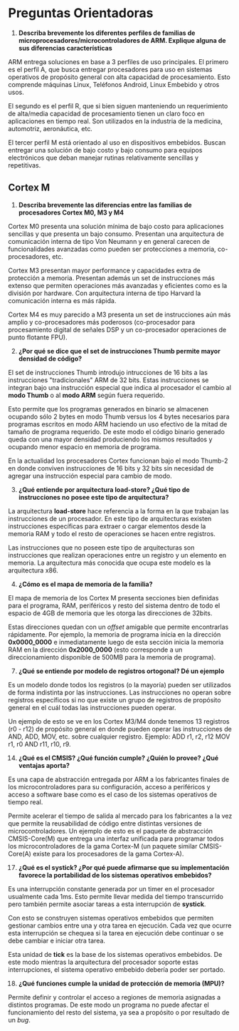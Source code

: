 # Preguntas Orientadoras

1. **Describa brevemente los diferentes perfiles de familias de
   microprocesadores/microcontroladores de ARM. Explique alguna de sus diferencias
   características**

ARM entrega soluciones en base a 3 perfiles de uso principales. El primero es el perfil A, que busca entregar procesadores para uso en sistemas operativos de propósito general con alta capacidad de procesamiento. Esto comprende máquinas Linux, Teléfonos Android, Linux Embebido y otros usos.

El segundo es el perfil R, que si bien siguen manteniendo un requerimiento de alta/media capacidad de procesamiento tienen un claro foco en aplicaciones en tiempo real. Son utilizados en la industria de la medicina, automotriz, aeronáutica, etc.

El tercer perfil M está orientado al uso en dispositivos embebidos. Buscan entregar una solución de bajo costo y bajo consumo para equipos electrónicos que deban manejar rutinas relativamente sencillas y repetitivas.

## Cortex M

1. **Describa brevemente las diferencias entre las familias de procesadores Cortex M0, M3 y M4**

Cortex M0 presenta una solución mínima de bajo costo para aplicaciones sencillas
y que presenta un bajo consumo. Presentan una arquitectura de comunicación interna 
de tipo Von Neumann y en general carecen de funcionalidades avanzadas como pueden
ser protecciones a memoria, co-procesadores, etc.

Cortex M3 presentan mayor performance y capacidades extra de protección a 
memoria. Presentan además un set de instrucciones más extenso que permiten 
operaciones más avanzadas y eficientes como es la división por hardware. Con 
arquitectura interna de tipo Harvard la comunicación interna es más rápida.

Cortex M4 es muy parecido a M3 presenta un set de instrucciones aún más amplio
y co-procesadores más poderosos (co-procesador para procesamiento digital de 
señales DSP y un co-procesador operaciones de punto flotante FPU).

2. **¿Por qué se dice que el set de instrucciones Thumb permite mayor densidad de código?**

El set de instrucciones Thumb introdujo intrucciones de 16 bits a las instrucciones "tradicionales" ARM de 32 bits.
Estas instrucciones se integran bajo una instrucción especial que indica al procesador el cambio al **modo Thumb** o
al **modo ARM** según fuera requerido.

Esto permite que los programas generados en binario se almacenen ocupando sólo 2 bytes en modo Thumb versus los 4 bytes
necesarios para programas escritos en modo ARM haciendo un uso efectivo de la mitad de tamaño de programa requerido. De
este modo el código binario generado queda con una mayor densidad produciendo los mismos resultados y ocupando menor
espacio en memoria de programa.

En la actualidad los procesadores Cortex funcionan bajo el modo Thumb-2 en donde conviven instrucciones de 16 bits y 
32 bits sin necesidad de agregar una instrucción especial para cambio de modo.

3. **¿Qué entiende por arquitectura load-store? ¿Qué tipo de instrucciones no posee este tipo de arquitectura?**

La arquitectura **load-store** hace referencia a la forma en la que trabajan las instrucciones de un procesador. 
En este tipo de arquitecturas existen instrucciones específicas para extraer o cargar elementos desde la memoria RAM y
todo el resto de operaciones se hacen entre registros.

Las instrucciones que no poseen este tipo de arquitecturas son instrucciones que realizan operaciones entre un registro
y un elemento en memoria. La arquitectura más conocida que ocupa este modelo es la arquitectura x86.

4. **¿Cómo es el mapa de memoria de la familia?**

El mapa de memoria de los Cortex M presenta secciones bien definidas para el programa, RAM, periféricos y resto del sistema dentro de todo el espacio de 4GB de memoria que les otorga las direcciones de 32bits.

Estas direcciones quedan con un *offset* amigable que permite encontrarlas rápidamente. Por ejemplo, la memoria de programa inicia en la dirección **0x0000_0000** e inmediatamente luego de esta sección inicia la memoria RAM en la dirección **0x2000_0000** (esto corresponde a un direccionamiento disponible de 500MB para la memoria de programa).

7. **¿Qué se entiende por modelo de registros ortogonal? Dé un ejemplo**

Es un modelo donde todos los registros (o la mayoría) pueden ser utilizados de forma indistinta por las instrucciones. 
Las instrucciones no operan sobre registros específicos si no que existe un grupo de registros de propósito general en 
el cuál todas las instrucciones pueden operar.

Un ejemplo de esto se ve en los Cortex M3/M4 donde tenemos 13 registros (r0 - r12) de propósito general en donde pueden operar
las instrucciones de AND, ADD, MOV, etc. sobre cualquier registro. Ejemplo: ADD r1, r2, r12 MOV r1, r0 AND r11, r10, r9. 

14. **¿Qué es el CMSIS? ¿Qué función cumple? ¿Quién lo provee? ¿Qué ventajas aporta?**

Es una capa de abstracción entregada por ARM a los fabricantes finales de los microcontroladores para su configuración,
acceso a periféricos y acceso a software base como es el caso de los sistemas operativos de tiempo real.

Permite acelerar el tiempo de salida al mercado para los fabricantes a la vez que permite la reusabilidad de código
entre distintas versiones de microcontroladores. Un ejemplo de esto es el paquete de abstracción CMSIS-Core(M) que entrega
una interfaz unificada para programar todos los microcontroladores de la gama Cortex-M (un paquete similar CMSIS-Core(A) 
existe para los procesadores de la gama Cortex-A).

17. **¿Qué es el systick? ¿Por qué puede afirmarse que su implementación favorece la portabilidad de los sistemas operativos embebidos?**

Es una interrupción constante generada por un timer en el procesador usualmente cada 1ms. Esto permite llevar medida del tiempo transcurrido pero también permite asociar tareas a esta interrupción de **systick**.

Con esto se construyen sistemas operativos embebidos que permiten gestionar cambios entre una y otra tarea en ejecución. Cada vez que ocurre esta interrupción se chequea si la tarea en ejecución debe continuar o se debe cambiar e iniciar otra tarea.

Esta unidad de **tick** es la base de los sistemas operativos embebidos. De este modo mientras la arquitectura del procesador soporte estas interrupciones, el sistema operativo embebido debería poder ser portado.

18. **¿Qué funciones cumple la unidad de protección de memoria (MPU)?**

Permite definir y controlar el acceso a regiones de memoria asignadas a distintos programas. De este modo un programa no puede afectar el funcionamiento del resto del sistema, ya sea a propósito o por resultado de un *bug*.

